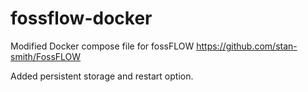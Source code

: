 # fossflow-docker
Modified Docker compose file for fossFLOW https://github.com/stan-smith/FossFLOW

Added persistent storage and restart option.
